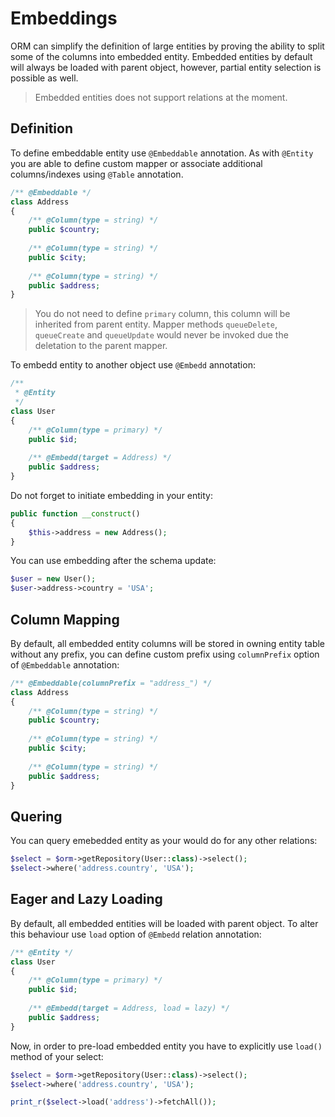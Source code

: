 # Embeddings
ORM can simplify the definition of large entities by proving the ability to split some of the columns into embedded entity. Embedded entities by default will always be loaded with parent object, however, partial entity selection is possible as well.

> Embedded entities does not support relations at the moment.

## Definition
To define embeddable entity use `@Embeddable` annotation. As with `@Entity` you are able to define custom mapper or associate additional columns/indexes using `@Table` annotation.

```php
/** @Embeddable */
class Address 
{
    /** @Column(type = string) */ 
    public $country;
  
    /** @Column(type = string) */ 
    public $city;
  
    /** @Column(type = string) */ 
    public $address;
}
```

> You do not need to define `primary` column, this column will be inherited from parent entity. Mapper methods `queueDelete`, `queueCreate` and `queueUpdate` would never be invoked due the deletation to the parent mapper.

To embedd entity to another object use `@Embedd` annotation:

```php
/**  
 * @Entity
 */
class User 
{
    /** @Column(type = primary) */
    public $id;
    
    /** @Embedd(target = Address) */
    public $address;
}
```

Do not forget to initiate embedding in your entity:

```php
public function __construct()
{
    $this->address = new Address();
}
```

You can use embedding after the schema update:

```php
$user = new User();
$user->address->country = 'USA';
```

## Column Mapping
By default, all embedded entity columns will be stored in owning entity table without any prefix, you can define custom prefix using
`columnPrefix` option of `@Embeddable` annotation:

```php
/** @Embeddable(columnPrefix = "address_") */
class Address 
{
    /** @Column(type = string) */ 
    public $country;
  
    /** @Column(type = string) */ 
    public $city;
  
    /** @Column(type = string) */ 
    public $address;
}
```

## Quering
You can query emebedded entity as your would do for any other relations:

```php
$select = $orm->getRepository(User::class)->select();
$select->where('address.country', 'USA');
```

## Eager and Lazy Loading
By default, all embedded entities will be loaded with parent object. To alter this behaviour use `load` option of `@Embedd` relation annotation:

```php
/** @Entity */
class User 
{
    /** @Column(type = primary) */
    public $id;
    
    /** @Embedd(target = Address, load = lazy) */
    public $address;
}
```

Now, in order to pre-load embedded entity you have to explicitly use `load()` method of your select:

```php
$select = $orm->getRepository(User::class)->select();
$select->where('address.country', 'USA');

print_r($select->load('address')->fetchAll());
```
